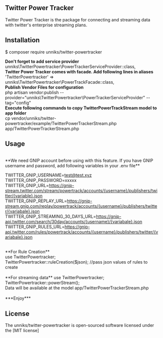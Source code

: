 
## Twitter Power Tracker

Twitter Power Tracker is the package for connecting and streaming data with twitter's enterprise streaming plans.

## Installation

$ composer require unniks/twitter-powertracker

**Don't forget to add service provider** <br>
unniks\TwitterPowertracker\PowerTrackerServiceProvider::class,
<br>
**Twitter Power Tracker comes with facade. Add following lines in aliases** <br>
'TwitterPowertracker' => unniks\TwitterPowertracker\PowerTrackFacade::class,
<br>
**Publish Vendor Files for configuration** <br>
php artisan vendor:publish --provider="unniks\TwitterPowertracker\PowerTrackerServiceProvider" --tag="config"
<br>
**Execute following commands to copy TwitterPowerTrackStream model to app folder** <br>
cp vendor/unniks/twitter-powertracker/example/TwitterPowerTrackerStream.php app/TwitterPowerTrackerStream.php
<br>
## Usage
<br>
**We need GNIP account before using with this feature. If you have GNIP username and password, add following variables in your .env file** <br>

TWITTER_GNIP_USERNAME=test@test.xyz <br>
TWITTER_GNIP_PASSWORD=xxxxx <br>
TWITTER_GNIP_URL=https://gnip-stream.twitter.com/stream/powertrack/accounts/{username}/publishers/twitter/{variable}.json <br>
TWITTER_GNIP_REPLAY_URL=https://gnip-stream.gnip.com/replay/powertrack/accounts/{username}/publishers/twitter/{variabale}.json <br>
TWITTER_GNIP_STREAMING_30_DAYS_URL=https://gnip-api.twitter.com/search/30day/accounts/{username}/{variabale}.json <br>
TWITTER_GNIP_RULES_URL=https://gnip-api.twitter.com/rules/powertrack/accounts/{username}/publishers/twitter/{variabale}.json <br>

<br>
**For Rule Creation**<br>
use TwitterPowertracker;<br>
TwitterPowertracker::ruleCreation($json); //pass json values of rules to create<br> <br>
**For streaming data**
use TwitterPowertracker; <br>
TwitterPowertracker::powerStream();<br>
Data will be available at the model app/TwitterPowerTrackerStream.php
<br>
<br>
***Enjoy***

## License

The unniks/twitter-powertracker is open-sourced software licensed under the [MIT license]
